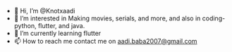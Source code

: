 - 👋 Hi, I’m @Knotxaadi
- 👀 I’m interested in Making movies, serials, and more, and also in coding- python, flutter, and java.
- 🌱 I’m currently learning flutter
- 📫 How to reach me contact me on aadi.baba2007@gmail.com

<!---
Knotxaadi/Knotxaadi is a ✨ special ✨ repository because its `README.md` (this file) appears on your GitHub profile.
You can click the Preview link to take a look at your changes.
--->
